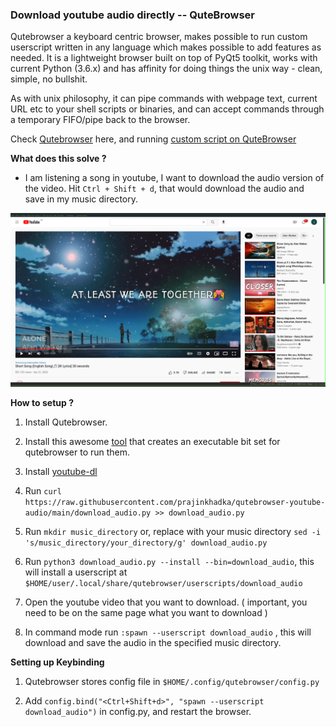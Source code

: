### Download youtube audio directly -- QuteBrowser

Qutebrowser a keyboard centric browser, makes possible to run custom userscript written in any language which makes possible to add features as needed.
It is a lightweight browser built on top of PyQt5 toolkit, works with current Python (3.6.x) and has affinity for doing things the unix way - clean, simple, no bullshit.

As with unix philosophy, it can pipe commands with webpage text, current URL etc to your shell scripts or binaries, and can accept commands through a temporary FIFO/pipe back to the browser.

Check [Qutebrowser](https://qutebrowser.org/) here, and running [custom script on QuteBrowser](https://qutebrowser.org/doc/userscripts.html)

**What does this solve ?**

- I am listening a song in youtube, I want to download the audio version of the video. Hit ```Ctrl + Shift + d```, that would download the audio and save in my music directory. 

![](https://raw.githubusercontent.com/prajinkhadka/qutebrowser-youtube-audio/main/example.gif)

**How to setup ?** 

1. Install Qutebrowser.

2. Install this awesome [tool](https://github.com/hiway/python-qutescript) that creates an executable bit set for qutebrowser to run them.

3. Install [youtube-dl](https://pypi.org/project/youtube_dl/)

4. Run ```curl https://raw.githubusercontent.com/prajinkhadka/qutebrowser-youtube-audio/main/download_audio.py >> download_audio.py```

5. Run ```mkdir music_directory``` or, replace with your music directory ```sed -i 's/music_directory/your_directory/g' download_audio.py```

5. Run ```python3 download_audio.py --install --bin=download_audio```, this will install a userscript at ```$HOME/user/.local/share/qutebrowser/userscripts/download_audio```

6. Open the youtube video that you want to download. ( important, you need to be on the same page what you want to download ) 

7. In command mode run ```:spawn --userscript download_audio``` , this will download and save the audio in the specified music directory.

**Setting up Keybinding**

1. Qutebrowser stores config file in ```$HOME/.config/qutebrowser/config.py``` 

2. Add ```config.bind("<Ctrl+Shift+d>", "spawn --userscript download_audio")``` in config.py, and restart the browser.



